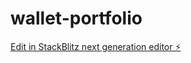 # wallet-portfolio

[Edit in StackBlitz next generation editor ⚡️](https://stackblitz.com/~/github.com/imjkim/wallet-portfolio)